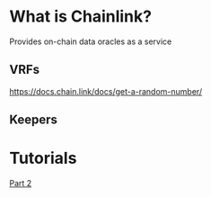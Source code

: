 # What is Chainlink?

Provides on-chain data oracles as a service

## VRFs
https://docs.chain.link/docs/get-a-random-number/

## Keepers

# Tutorials
[Part 2](https://docs.google.com/document/d/e/2PACX-1vQxwMQVmsWp2kWLsAfILZxNV5bHI31mUXBx2UC1EPQC9kE2uu3-dEP64_e0RcUut1CjEBIZo8tA8wqs/pub#h.fjoly20abwr)
